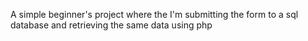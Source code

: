 A simple beginner's project where the I'm submitting the form to a sql database and retrieving the same data using php 
